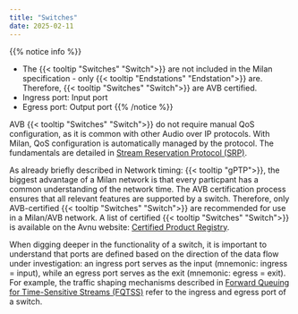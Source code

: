 ```yaml
---
title: "Switches"
date: 2025-02-11
---
```


{{% notice info %}}

- The {{< tooltip "Switches" "Switch">}} are not included in the Milan specification - only {{< tooltip "Endstations" "Endstation">}} are. Therefore, {{< tooltip "Switches" "Switch">}} are AVB certified.
- Ingress port: Input port
- Egress port: Output port
{{% /notice %}}

AVB {{< tooltip "Switches" "Switch">}} do not require manual QoS configuration, as it is common with other Audio over IP protocols. With Milan, QoS configuration is automatically managed by the protocol. The fundamentals are detailed in [Stream Reservation Protocol (SRP)](../01_milan/03_traffic-shaping/stream-reservation/_index.md).

As already briefly described in Network timing: {{< tooltip "gPTP">}}, the biggest advantage of a Milan network is that every particpant has a common understanding of the network time. The AVB certification process ensures that all relevant features are supported by a switch. Therefore, only AVB-certified {{< tooltip "Switches" "Switch">}} are recommended for use in a Milan/AVB network. A list of certified {{< tooltip "Switches" "Switch">}} is available on the Avnu website: [Certified Product Registry](https://avnu.org/certified-product-registry?cert=Network%20Device&type=).

When digging deeper in the functionality of a switch, it is important to understand that ports are defined based on the direction of the data flow under investigation: an ingress port serves as the input (mnemonic: ingress = input), while an egress port serves as the exit (mnemonic: egress = exit). For example, the traffic shaping mechanisms described in [Forward Queuing for Time-Sensitive Streams (FQTSS)](../01_milan/03_traffic-shaping/fqtss/_index.md) refer to the ingress and egress port of a switch.